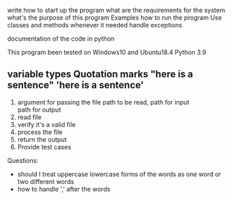 
write how to start up the program
what are the requirements for the system
what's the purpose of this program
Examples how to run the program
Use classes and methods whenever it needed
handle exceptions

documentation of the code in python

This program been tested on Windows10 and Ubuntu18.4 Python 3.9

variable types 
Quotation marks 
"here is a sentence"
'here is a sentence'
--


1. argument for passing the file path to be read,
   path for input \
   path for output 
2. read file
3. verify it's a valid file 
4. process the file
5. return the output
6. Provide test cases


Questions:
- should I treat uppercase lowercase forms of the words as one word or two different words
- how to handle ',' after the words

